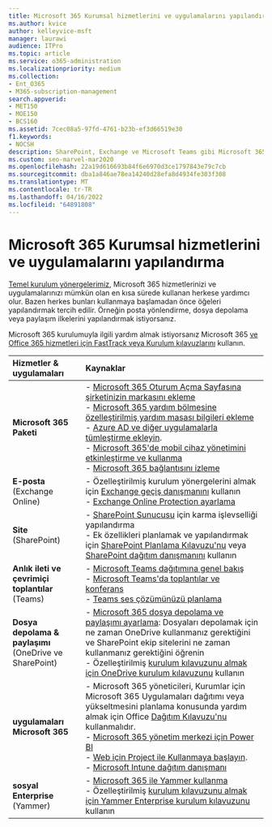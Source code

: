 ```yaml
---
title: Microsoft 365 Kurumsal hizmetlerini ve uygulamalarını yapılandırma
ms.author: kvice
author: kelleyvice-msft
manager: laurawi
audience: ITPro
ms.topic: article
ms.service: o365-administration
ms.localizationpriority: medium
ms.collection:
- Ent_O365
- M365-subscription-management
search.appverid:
- MET150
- MOE150
- BCS160
ms.assetid: 7cec08a5-97fd-4761-b23b-ef3d66519e30
f1.keywords:
- NOCSH
description: SharePoint, Exchange ve Microsoft Teams gibi Microsoft 365 Kurumsal hizmetleri ve uygulamaları yapılandırın.
ms.custom: seo-marvel-mar2020
ms.openlocfilehash: 22a19d616693b84f6e6970d3ce1797843e79c7cb
ms.sourcegitcommit: dba1a846ae78ea14240d28efa8d4934fe303f308
ms.translationtype: MT
ms.contentlocale: tr-TR
ms.lasthandoff: 04/16/2022
ms.locfileid: "64891808"
---
```

# <a name="configure-microsoft-365-enterprise-services-and-applications"></a>Microsoft 365 Kurumsal hizmetlerini ve uygulamalarını yapılandırma

[Temel kurulum yönergelerimiz](../admin/setup/setup.md), Microsoft 365 hizmetlerinizi ve uygulamalarınızı mümkün olan en kısa sürede kullanan herkese yardımcı olur. Bazen herkes bunları kullanmaya başlamadan önce öğeleri yapılandırmak tercih edilir. Örneğin posta yönlendirme, dosya depolama veya paylaşım ilkelerini yapılandırmak istiyorsanız. 
  
Microsoft 365 kurulumuyla ilgili yardım almak istiyorsanız Microsoft 365 [ve Office 365 hizmetleri için FastTrack veya Kurulum kılavuzlarını](setup-guides-for-microsoft-365.md) kullanın.**[](https://www.microsoft.com/fasttrack/microsoft-365)**
  
|**Hizmetler & uygulamaları**|**Kaynaklar**|
|:-----|:-----|
|**Microsoft 365 Paketi** |- [Microsoft 365 Oturum Açma Sayfasına şirketinizin markasını ekleme](https://support.office.com/article/Add-your-company-branding-to-Office-365-Sign-In-Page-a1229cdb-ce19-4da5-90c7-2b9b146aef0a) <br> - [Microsoft 365 yardım bölmesine özelleştirilmiş yardım masası bilgileri ekleme](https://support.office.com/article/Add-customized-help-desk-info-to-the-Office-365-help-pane-9dd9b104-68f7-4d49-9a30-82561c7d79a3) <br> - [Azure AD ve diğer uygulamalarla tümleştirme ekleyin](https://support.office.com/article/Integrated-Apps-and-Azure-AD-for-Office-365-administrators-cb2250e3-451e-416f-bf4e-363549652c2a).  <br> - [Microsoft 365'de mobil cihaz yönetimini etkinleştirme ve kullanma](https://support.office.microsoft.com/article/Manage-mobile-devices-in-Office-365-dd892318-bc44-4eb1-af00-9db5430be3cd) <br> - [Microsoft 365 bağlantısını izleme](monitor-connectivity.md) |
|**E-posta** <br> (Exchange Online) | - Özelleştirilmiş kurulum yönergelerini almak için [Exchange geçiş danışmanını](https://aka.ms/office365setup) kullanın  <br> - [Exchange Online Protection ayarlama](/exchange/standalone-eop/set-up-your-eop-service) |
|**Site** <br> (SharePoint) | - [SharePoint Sunucusu](/SharePoint/hybrid/hybrid) için karma işlevselliği yapılandırma <br> - Ek özellikleri planlamak ve yapılandırmak için [SharePoint Planlama Kılavuzu'nu](https://support.office.com/article/SharePoint-Online-Planning-Guide-for-Office-365-for-business-d5089cdf-3fd2-4230-acbd-20ecda2f9bb8) veya [SharePoint dağıtım danışmanını](https://aka.ms/spoguidance) kullanın|
|**Anlık ileti ve çevrimiçi toplantılar** <br> (Teams) | - [Microsoft Teams dağıtımına genel bakış](/microsoftteams/deploy-overview)<br> - [Microsoft Teams'da toplantılar ve konferans](/microsoftteams/deploy-meetings-microsoft-teams-landing-page) <br> - [Teams ses çözümünüzü planlama](/microsoftteams/cloud-voice-landing-page) |
| **Dosya depolama & paylaşımı** <br> (OneDrive ve SharePoint) | - [Microsoft 365 dosya depolama ve paylaşımı ayarlama](https://support.office.com/article/7aa9cdc8-2245-4218-81ee-86fa7c35f1de#BKMK_WhatDif): Dosyaları depolamak için ne zaman OneDrive kullanmanız gerektiğini ve SharePoint ekip sitelerini ne zaman kullanmanız gerektiğini öğrenin <br> - Özelleştirilmiş [kurulum kılavuzunu almak için OneDrive kurulum kılavuzunu](https://aka.ms/OD4Bguidance) kullanın |
|**uygulamaları Microsoft 365** | - Microsoft 365 yöneticileri, Kurumlar için Microsoft 365 Uygulamaları dağıtımı veya yükseltmesini planlama konusunda yardım almak için Office [Dağıtım Kılavuzu'nu](/deployoffice) kullanmalıdır.  <br> - [Microsoft 365 yönetim merkezi için Power BI](https://support.office.com/article/Power-BI-for-Office-365-Admin-Center-Help-5e391ecb-500c-47a3-bd0f-a6173b541044) <br> - [Web için Project ile Kullanmaya başlayın](/project-for-the-web/projectforweb-admin-home).  <br> - [Microsoft Intune dağıtım danışmanı](/mem/intune/) |
|**sosyal Enterprise** <br> (Yammer) | - [Microsoft 365 ile Yammer kullanma](https://support.office.com/article/Plan-for-Yammer-integration-with-Office-365-4086681f-6de1-4d39-aa72-752b2af1cbd7)  <br> - Özelleştirilmiş [kurulum kılavuzunu almak için Yammer Enterprise kurulum kılavuzunu](https://aka.ms/yammerdeploy) kullanın |
